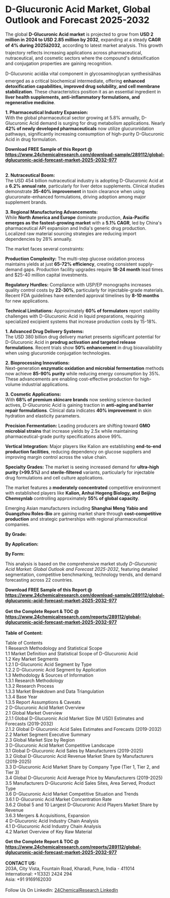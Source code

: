 <h1>D-Glucuronic Acid Market, Global Outlook and Forecast 2025-2032</h1><p>The global <strong>D-Glucuronic Acid market</strong> is projected to grow from <strong>USD 2 million in 2024 to USD 2.85 million by 2032</strong>, expanding at a steady <strong>CAGR of 4% during 2025â2032</strong>, according to latest market analysis. This growth trajectory reflects increasing applications across pharmaceutical, nutraceutical, and cosmetic sectors where the compound's detoxification and conjugation properties are gaining recognition.</p><p>D-Glucuronic acidâa vital component in glycosaminoglycan synthesisâhas emerged as a critical biochemical intermediate, offering <strong>enhanced detoxification capabilities, improved drug solubility, and cell membrane stabilization</strong>. These characteristics position it as an essential ingredient in <strong>liver health supplements, anti-inflammatory formulations, and regenerative medicine</strong>.</p><p><strong>1. Pharmaceutical Industry Expansion:</strong><br>
With the global pharmaceutical sector growing at 5.8% annually, D-Glucuronic Acid demand is surging for drug metabolism applications. Nearly <strong>42% of newly developed pharmaceuticals</strong> now utilize glucuronidation pathways, significantly increasing consumption of high-purity D-Glucuronic Acid in drug formulation.</p><div><b>Download FREE Sample of this Report @ 
            <a href="https://www.24chemicalresearch.com/download-sample/289112/global-dglucuronic-acid-forecast-market-2025-2032-977">
            https://www.24chemicalresearch.com/download-sample/289112/global-dglucuronic-acid-forecast-market-2025-2032-977</a></b></div><br><p><strong>2. Nutraceutical Boom:</strong><br>
The USD 454 billion nutraceutical industry is adopting D-Glucuronic Acid at a <strong>6.2% annual rate</strong>, particularly for liver detox supplements. Clinical studies demonstrate <strong>35-40% improvement</strong> in toxin clearance when using glucuronate-enhanced formulations, driving adoption among major supplement brands.</p><p><strong>3. Regional Manufacturing Advancements:</strong><br>
While <strong>North America and Europe</strong> dominate production, <strong>Asia-Pacific emerges as the fastest-growing market</strong> with a <strong>5.1% CAGR</strong>, led by China's pharmaceutical API expansion and India's generic drug production. Localized raw material sourcing strategies are reducing import dependencies by 28% annually.</p><p>The market faces several constraints:</p><p><strong>Production Complexity:</strong> The multi-step glucose oxidation process maintains yields at just <strong>65-72% efficiency</strong>, creating consistent supply-demand gaps. Production facility upgrades require <strong>18-24 month</strong> lead times and $25-40 million capital investments.</p><p><strong>Regulatory Hurdles:</strong> Compliance with USP/EP monographs increases quality control costs by <strong>22-30%</strong>, particularly for injectable-grade materials. Recent FDA guidelines have extended approval timelines by <strong>8-10 months</strong> for new applications.</p><p><strong>Technical Limitations:</strong> Approximately <strong>60% of formulators</strong> report stability challenges with D-Glucuronic Acid in liquid preparations, requiring specialized excipient systems that increase production costs by 15-18%.</p><p><strong>1. Advanced Drug Delivery Systems:</strong><br>
The USD 380 billion drug delivery market presents significant potential for D-Glucuronic Acid in <strong>prodrug activation and targeted release formulations</strong>. Recent trials show <strong>50% enhancement</strong> in drug bioavailability when using glucuronide conjugation technologies.</p><p><strong>2. Bioprocessing Innovations:</strong><br>
Next-generation <strong>enzymatic oxidation and microbial fermentation</strong> methods now achieve <strong>85-90% purity</strong> while reducing energy consumption by 35%. These advancements are enabling cost-effective production for high-volume industrial applications.</p><p><strong>3. Cosmetic Applications:</strong><br>
With <strong>68% of premium skincare brands</strong> now seeking science-backed actives, D-Glucuronic Acid is gaining traction in <strong>anti-aging and barrier repair formulations</strong>. Clinical data indicates <strong>40% improvement</strong> in skin hydration and elasticity parameters.</p><p><strong>Precision Fermentation:</strong> Leading producers are shifting toward <strong>GMO microbial strains</strong> that increase yields by 2.5x while maintaining pharmaceutical-grade purity specifications above 99%.</p><p><strong>Vertical Integration:</strong> Major players like Kalion are establishing <strong>end-to-end production facilities</strong>, reducing dependency on glucose suppliers and improving margin control across the value chain.</p><p><strong>Specialty Grades:</strong> The market is seeing increased demand for <strong>ultra-high purity (&gt;99.5%)</strong> and <strong>sterile-filtered</strong> variants, particularly for injectable drug formulations and cell culture applications.</p><p>The market features a <strong>moderately concentrated</strong> competitive environment with established players like <strong>Kalion, Anhui Hegeng Biology, and Beijing Chemsynlab</strong> controlling approximately <strong>55% of global capacity</strong>.</p><p>Emerging Asian manufacturers including <strong>Shanghai Meng Yabio and Guangzhou Roles-Bio</strong> are gaining market share through <strong>cost-competitive production</strong> and strategic partnerships with regional pharmaceutical companies.</p><p><strong>By Grade:</strong></p><p><strong>By Application:</strong></p><p><strong>By Form:</strong></p><p>This analysis is based on the comprehensive market study <em>D-Glucuronic Acid Market: Global Outlook and Forecast 2025-2032</em>, featuring detailed segmentation, competitive benchmarking, technology trends, and demand forecasting across 22 countries.</p><div><b>Download FREE Sample of this Report @ 
            <a href="https://www.24chemicalresearch.com/download-sample/289112/global-dglucuronic-acid-forecast-market-2025-2032-977">
            https://www.24chemicalresearch.com/download-sample/289112/global-dglucuronic-acid-forecast-market-2025-2032-977</a></b></div><br><div><b>Get the Complete Report & TOC @ 
            <a href="https://www.24chemicalresearch.com/reports/289112/global-dglucuronic-acid-forecast-market-2025-2032-977">
            https://www.24chemicalresearch.com/reports/289112/global-dglucuronic-acid-forecast-market-2025-2032-977</a></b></div><br>
            <b>Table of Content:</b><p>Table of Contents<br />
1 Research Methodology and Statistical Scope<br />
1.1 Market Definition and Statistical Scope of D-Glucuronic Acid<br />
1.2 Key Market Segments<br />
1.2.1 D-Glucuronic Acid Segment by Type<br />
1.2.2 D-Glucuronic Acid Segment by Application<br />
1.3 Methodology & Sources of Information<br />
1.3.1 Research Methodology<br />
1.3.2 Research Process<br />
1.3.3 Market Breakdown and Data Triangulation<br />
1.3.4 Base Year<br />
1.3.5 Report Assumptions & Caveats<br />
2 D-Glucuronic Acid Market Overview<br />
2.1 Global Market Overview<br />
2.1.1 Global D-Glucuronic Acid Market Size (M USD) Estimates and Forecasts (2019-2032)<br />
2.1.2 Global D-Glucuronic Acid Sales Estimates and Forecasts (2019-2032)<br />
2.2 Market Segment Executive Summary<br />
2.3 Global Market Size by Region<br />
3 D-Glucuronic Acid Market Competitive Landscape<br />
3.1 Global D-Glucuronic Acid Sales by Manufacturers (2019-2025)<br />
3.2 Global D-Glucuronic Acid Revenue Market Share by Manufacturers (2019-2025)<br />
3.3 D-Glucuronic Acid Market Share by Company Type (Tier 1, Tier 2, and Tier 3)<br />
3.4 Global D-Glucuronic Acid Average Price by Manufacturers (2019-2025)<br />
3.5 Manufacturers D-Glucuronic Acid Sales Sites, Area Served, Product Type<br />
3.6 D-Glucuronic Acid Market Competitive Situation and Trends<br />
3.6.1 D-Glucuronic Acid Market Concentration Rate<br />
3.6.2 Global 5 and 10 Largest D-Glucuronic Acid Players Market Share by Revenue<br />
3.6.3 Mergers & Acquisitions, Expansion<br />
4 D-Glucuronic Acid Industry Chain Analysis<br />
4.1 D-Glucuronic Acid Industry Chain Analysis<br />
4.2 Market Overview of Key Raw Material</p><div><b>Get the Complete Report & TOC @ 
            <a href="https://www.24chemicalresearch.com/reports/289112/global-dglucuronic-acid-forecast-market-2025-2032-977">
            https://www.24chemicalresearch.com/reports/289112/global-dglucuronic-acid-forecast-market-2025-2032-977</a></b></div><br><b>CONTACT US:</b><br>
            203A, City Vista, Fountain Road, Kharadi, Pune, India - 411014<br>
            International: +1(332) 2424 294<br>
            Asia: +91 9169162030 <br><br>
            Follow Us On LinkedIn: <a href="https://www.linkedin.com/company/24chemicalresearch/">24ChemicalResearch LinkedIn</a>